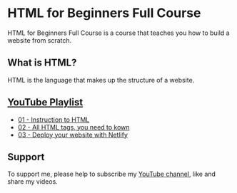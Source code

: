HTML for Beginners Full Course
==============================

HTML for Beginners Full Course is a course that teaches you how to build a website from scratch.

## What is HTML?

HTML is the language that makes up the structure of a website.

## [YouTube Playlist](https://www.youtube.com/playlist?list=PLPLbwbrQ5dptAcdY8HwyM1ucw9W9fID8N)

- [01 - Instruction to HTML](https://youtu.be/G4-HQb_YN1s)
- [02 - All HTML tags, you need to kown](https://youtu.be/o03pzuFtNmo)
- [03 - Deploy your website with Netlify](https://youtu.be/tZa7JRGn9ZM)

## Support

To support me, please help to subscribe my [YouTube channel](https://www.youtube.com/channel/UCuTbtcgLAXc9Sw4NATf51EA), like and share my videos.